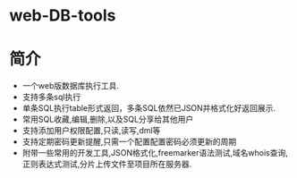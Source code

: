 # web-DB-tools

# 简介
* 一个web版数据库执行工具.
* 支持多条sql执行
* 单条SQL执行table形式返回，多条SQL依然已JSON并格式化好返回展示.
* 常用SQL收藏,编辑,删除,以及SQL分享给其他用户
* 支持添加用户权限配置,只读,读写,dml等
* 支持定期密码更新提醒,只需一个配置配置密码必须更新的周期
* 附带一些常用的开发工具,JSON格式化,freemarker语法测试,域名whois查询,正则表达式测试,分片上传文件至项目所在服务器.
